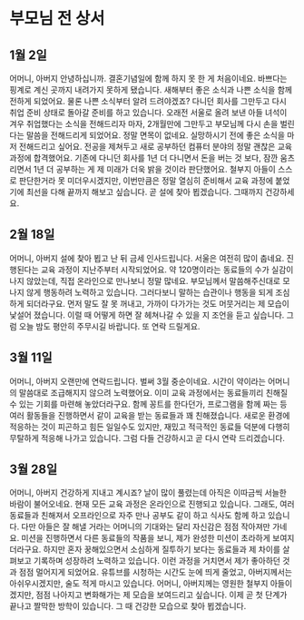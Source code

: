 # 부모님 전 상서

## 1월 2일

어머니, 아버지 안녕하십니까. 결혼기념일에 함께 하지 못 한 게 처음이네요. 바쁘다는 핑계로 계신 곳까지 내려가지 못하게 됐습니다. 새해부터 좋은 소식과 나쁜 소식을 함께 전하게 되었어요. 물론 나쁜 소식부터 알려 드려야겠죠? 다니던 회사를 그만두고 다시 취업 준비 상태로 돌아갈 준비를 하고 있습니다. 오래전 서울로 올려 보낸 아들 녀석이 겨우 취업했다는 소식을 전해드리자 마자,  2개월만에 그만두고 부모님께 다시 손을 벌린다는 말씀을 전해드리게 되었어요. 정말 면목이 없네요. 실망하시기 전에 좋은 소식을 마저 전해드리고 싶어요. 전공을 제쳐두고 새로 공부하던 컴퓨터 분야의 정말 괜찮은 교육 과정에 합격했어요. 기존에 다니던 회사를 1년 더 다니면서 돈을 버는 것 보다, 잠깐 움츠리면서 1년 더 공부하는 게 제 미래가 더욱 밝을 것이라 판단했어요. 철부지 아들이 스스로 판단한거라 못 미더우시겠지만, 이번만큼은 정말 열심히 준비해서 교육 과정에 붙었기에 최선을 다해 끝까지 해보고 싶습니다. 곧 설에 찾아 뵙겠습니다. 그때까지 건강하세요.

## 2월 18일

어머니, 아버지 설에 찾아 뵙고 난 뒤 금세 인사드립니다. 서울은 여전히 많이 춥네요. 진행된다는 교육 과정이 지난주부터 시작되었어요. 약 120명이라는 동료들의 수가 실감이 나지 않았는데, 직접 온라인으로 만나보니 정말 많네요. 부모님께서 말씀해주신대로 모나지 않게 행동하려 노력하고 있습니다. 그러다보니 말하는 습관이나 행동을 되게 조심하게 되더라구요. 먼저 말도 잘 못 꺼내고, 가까이 다가가는 것도 머뭇거리는 제 모습이 낯설어 졌습니다. 이럴 때 어떻게 하면 잘 헤쳐나갈 수 있을 지 조언을 듣고 싶습니다. 그럼 오늘 밤도 평안히 주무시길 바랍니다. 또 연락 드릴게요.

## 3월 11일

어머니, 아버지 오랜만에 연락드립니다. 벌써 3월 중순이네요. 시간이 약이라는 어머니의 말씀대로 조급해지지 않으려 노력했어요. 이미 교육 과정에서는 동료들끼리 친해질 수 있는 기회를 마련해 놓았더라구요. 함께 꽁트를 한다던가, 프로그램을 함께 짜는 등 여러 활동들을 진행하면서 같이 교육을 받는 동료들과 꽤 친해졌습니다. 새로운 환경에 적응하는 것이 피곤하고 힘든 일일수도 있지만, 재밌고 적극적인 동료들 덕분에 다행히 무탈하게 적응해 나가고 있습니다. 그럼 다들 건강하시고 곧 다시 연락 드리겠습니다.

## 3월 28일

어머니, 아버지 건강하게 지내고 계시죠? 날이 많이 풀렸는데 아직은 이따금씩 서늘한 바람이 불어오네요. 현재 모든 교육 과정은 온라인으로 진행되고 있습니다. 그래도, 여러 동료들과 친해져서 오프라인으로 자주 만나 공부도 같이 하고 식사도 함께 하고 있습니다. 다만 아들은 잘 해낼 거라는 어머니의 기대와는 달리 자신감은 점점 작아져만 가네요. 미션을 진행하면서 다른 동료들의 작품을 보니, 제가 완성한 미션이 초라하게 보여지더라구요. 하지만 혼자 꿍해있으면서 소심하게 질투하기 보다는 동료들과 제 차이를 살펴보고 기록하며 성장하려 노력하고 있습니다. 이런 과정을 거치면서 제가 좋아하던 것과 점점 멀어지게 되었어요. 유튜브를 시청하는 시간도 눈에 띄게 줄었고, 아버지께서는 아쉬우시겠지만, 술도 적게 마시고 있습니다. 어머니, 아버지께는 영원한 철부지 아들이겠지만, 점점 나아지고 변화해가는 제 모습을 보여드리고 싶습니다. 이제 곧 첫 단계가 끝나고 짤막한 방학이 있습니다. 그 때 건강한 모습으로 찾아 뵙겠습니다. 
